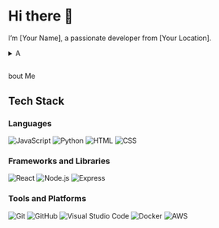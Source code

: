# Hi there 👋

I’m [Your Name], a passionate developer from [Your Location].

<details>
  <summary>A<h2></h2>bout Me</summary>h2></summary>

  My journey into the world of coding started when I was 17, not entirely sure what I wanted to do with my life. Growing up as a gamer, I always had a keen interest in computers. Determined to find my place, I went around posting my CV through business letterboxes in search of a job.

  I landed my first job at a recruitment agency, where I had the opportunity to work in various departments including marketing, finance, payroll, health & safety, resources, and operations. Eventually, I found myself on the hardware team within the IT department. It was there that I got my big break when a developer left, and I was given the chance to try out for the development team.

  From the moment I wrote my first "Hello, World!" program using HTML, JavaScript, and CSS, I was hooked. This newfound passion led me to pursue a degree in Computer Science, and I’ve been climbing the ranks ever since.

  Now, with a strong foundation and diverse experience, I’m excited to continue growing, learning, and contributing to the tech community.

</details>

## Tech Stack

### Languages
![JavaScript](https://img.shields.io/badge/-JavaScript-F7DF1E?logo=javascript&logoColor=white&style=flat)
![Python](https://img.shields.io/badge/-Python-3776AB?logo=python&logoColor=white&style=flat)
![HTML](https://img.shields.io/badge/-HTML5-E34F26?logo=html5&logoColor=white&style=flat)
![CSS](https://img.shields.io/badge/-CSS3-1572B6?logo=css3&logoColor=white&style=flat)

### Frameworks and Libraries
![React](https://img.shields.io/badge/-React-61DAFB?logo=react&logoColor=white&style=flat)
![Node.js](https://img.shields.io/badge/-Node.js-339933?logo=node.js&logoColor=white&style=flat)
![Express](https://img.shields.io/badge/-Express-000000?logo=express&logoColor=white&style=flat)

### Tools and Platforms
![Git](https://img.shields.io/badge/-Git-F05032?logo=git&logoColor=white&style=flat)
![GitHub](https://img.shields.io/badge/-GitHub-181717?logo=github&logoColor=white&style=flat)
![Visual Studio Code](https://img.shields.io/badge/-Visual%20Studio%20Code-007ACC?logo=visual-studio-code&logoColor=white&style=flat)
![Docker](https://img.shields.io/badge/-Docker-2496ED?logo=docker&logoColor=white&style=flat)
![AWS](https://img.shields.io/badge/-AWS-232F3E?logo=amazon-aws&logoColor=white&style=flat)
